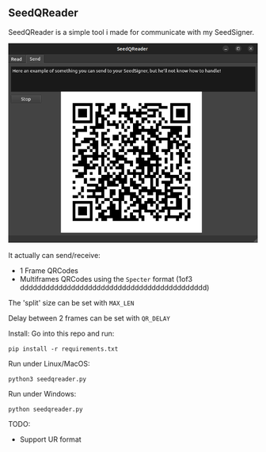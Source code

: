 SeedQReader
---

SeedQReader is a simple tool i made for communicate with my SeedSigner.

![SeedQReader](screenshot.png)

It actually can send/receive:
- 1 Frame QRCodes
- Multiframes QRCodes using the `Specter` format (1of3 dddddddddddddddddddddddddddddddddddddddddddd)

The 'split' size can be set with `MAX_LEN`

Delay between 2 frames can be set with `QR_DELAY`

Install:
Go into this repo and run:
```
pip install -r requirements.txt 
```

Run under Linux/MacOS:
```
python3 seedqreader.py
```

Run under Windows:
```
python seedqreader.py
```

TODO:
- Support UR format


